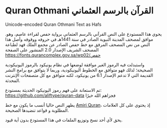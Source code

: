 # Quran Othmani القرآن بالرسم العثماني
Unicode-encoded Quran Othmani Text as Hafs 

.يحوي هذا المستودع على النص القرآني بالرسم العثماني برواية حفص لقراءة عاصم، وهو موافق لمصحف المدينة النبوية الصادر في سنة 1441هـ في حروفه ووقوفه
وأصل هذا النص من نص المصحف المرفق مع خط حفص الصادر عن مجمع الملك فهد لطباعة المصحف الشريف الإصدار 2.0 المنشور على الصفحة
https://fonts.qurancomplex.gov.sa/wp02/حفص
 
واستبدلت فيه الرموز الغير موافقة لوضعها في نظام يونيكود بالرموز اليونيكودية الصحيحة؛ لذلك فهو متوافق مع الخطوط اليونيكودية، وربما لا يتوافق مع برامج النشر القديمة التي لا تدعم الإصدار 6.1 من يونيكود، لكنه متوافق مع كل متصفحات الإنترنت المحدثة.

تم الاستعانة على فهم رموز اليونيكود الحديثة بمستودع:
 https://github.com/aliftype/quran-data
فجزاهم الله خيرًا
 
يظهر النص حاليا أنسب ما يكون مع خط [Amiri Quran](https://www.amirifont.org/)، إذ يحتوي على كل العلامات المطلوبة و قواعد تنضيدها الصحيحة.

يحق لأي أحد نسخ وتوزيع الملفات في هذا المستودع بدون أية قيود.
